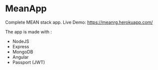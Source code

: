 # MeanApp
Complete MEAN stack app. Live Demo: https://meanrg.herokuapp.com/

The app is made with :
* NodeJS
* Express
* MongoDB
* Angular
* Passport (JWT)
